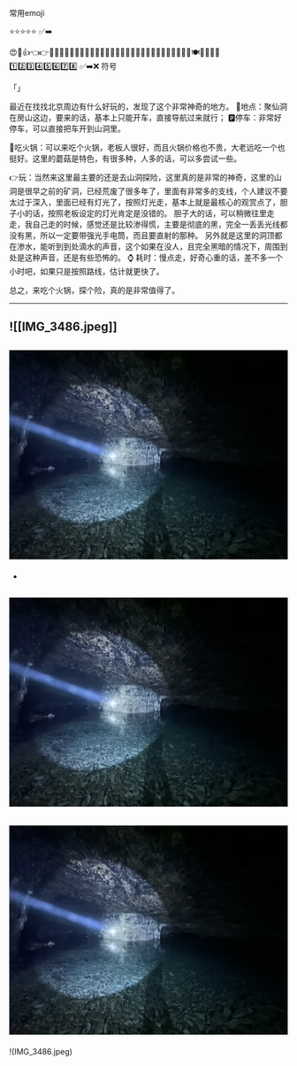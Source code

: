 常用emoji

⭐⭐⭐⭐⭐ ✅➡️

😍🤪👍👈👉👅🌟🔥🌈🥥🍍🍉🍓🍞🥨🍳🍔🥪🥘🍜🍲🍛🍤🥟🍱🍧🍨🧁🍰🍮🥂🍹🥢🍽🎉🎈📍📌1️⃣2️⃣3️⃣4️⃣5️⃣6️⃣7️⃣8️⃣ ✅➡️❌
符号

「」

最近在找找北京周边有什么好玩的，发现了这个非常神奇的地方。
📌地点：聚仙洞在房山这边，要来的话，基本上只能开车，直接导航过来就行；
🅿️停车：非常好停车，可以直接把车开到山洞里。

🍲吃火锅：可以来吃个火锅，老板人很好，而且火锅价格也不贵，大老远吃一个也挺好。这里的蘑菇是特色，有很多种，人多的话，可以多尝试一些。

👉玩：当然来这里最主要的还是去山洞探险，这里真的是非常的神奇，这里的山洞是很早之前的矿洞，已经荒废了很多年了，里面有非常多的支线，个人建议不要太过于深入，里面已经有灯光了，按照灯光走，基本上就是最核心的观赏点了，胆子小的话，按照老板设定的灯光肯定是没错的。
胆子大的话，可以稍微往里走走，我自己走的时候，感觉还是比较渗得慌，主要是彻底的黑，完全一丢丢光线都没有黑，所以一定要带强光手电筒，而且要直射的那种。
另外就是这里的洞顶都在渗水，能听到到处滴水的声音，这个如果在没人，且完全黑暗的情况下，周围到处是这种声音，还是有些恐怖的。
⌚ 耗时：慢点走，好奇心重的话，差不多一个小时吧，如果只是按照路线，估计就更快了。

总之，来吃个火锅，探个险，真的是非常值得了。


---
![[IMG_3486.jpeg]]
-
![avatar](./IMG_3486.jpeg)
-
-
![avatar](IMG_3486.jpeg)
-
![](IMG_3486.jpeg)
--
!(IMG_3486.jpeg)


